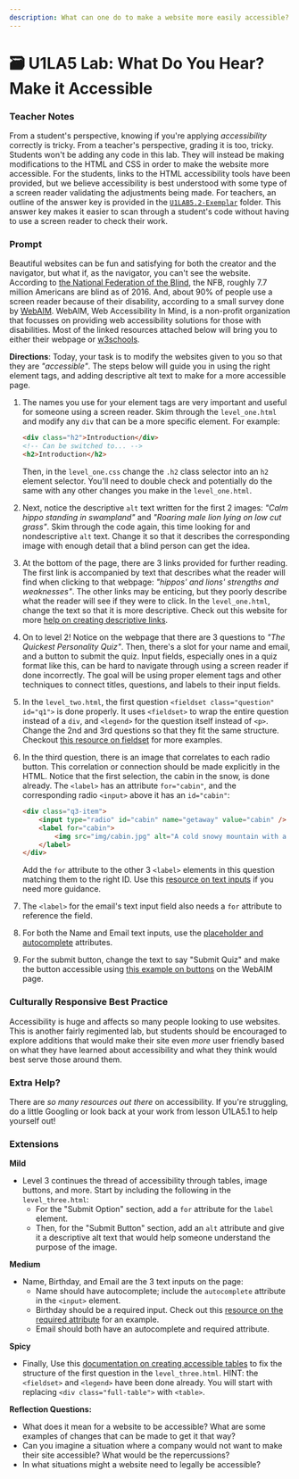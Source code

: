 ```yaml
---
description: What can one do to make a website more easily accessible?
---
```


# 🗃 U1LA5 Lab: What Do You Hear? Make it Accessible

### Teacher Notes

From a student's perspective, knowing if you're applying _accessibility_ correctly is tricky. From a teacher's perspective, grading it is too, tricky. Students won't be adding any code in this lab. They will instead be making modifications to the HTML and CSS in order to make the website more accessible. For the students, links to the HTML accessibility tools have been provided, but we believe accessibility is best understood with some type of a screen reader validating the adjustments being made. For teachers, an outline of the answer key is provided in the [`U1LAB5.2-Exemplar`](U1LAB5.2/U1LAB5.2-Exemplar) folder. This answer key makes it easier to scan through a student's code without having to use a screen reader to check their work.

### Prompt

Beautiful websites can be fun and satisfying for both the creator and the navigator, but what if, as the navigator, you can't see the website. According to [the National Federation of the Blind](https://nfb.org/resources/blindness-statistics), the NFB, roughly 7.7 million Americans are blind as of 2016. And, about 90% of people use a screen reader because of their disability, according to a small survey done by [WebAIM](https://webaim.org/projects/screenreadersurvey7/). WebAIM, Web Accessibility In Mind, is a non-profit organization that focusses on providing web accessibility solutions for those with disabilities. Most of the linked resources attached below will bring you to either their webpage or [w3schools](https://www.w3schools.com/).

**Directions**: Today, your task is to modify the websites given to you so that they are _"accessible"_. The steps below will guide you in using the right element tags, and adding descriptive alt text to make for a more accessible page.

1.  The names you use for your element tags are very important and useful for someone using a screen reader. Skim through the `level_one.html` and modify any `div` that can be a more specific element. For example:

    ```html
    <div class="h2">Introduction</div>
    <!-- Can be switched to... -->
    <h2>Introduction</h2>
    ```

    Then, in the `level_one.css` change the `.h2` class selector into an `h2` element selector. You'll need to double check and potentially do the same with any other changes you make in the `level_one.html`.
2. Next, notice the descriptive `alt` text written for the first 2 images: _"Calm hippo standing in swampland"_ and _"Roaring male lion lying on low cut grass"_. Skim through the code again, this time looking for and nondescriptive `alt` text. Change it so that it describes the corresponding image with enough detail that a blind person can get the idea.
3. At the bottom of the page, there are 3 links provided for further reading. The first link is accompanied by text that describes what the reader will find when clicking to that webpage: _"hippos' and lions' strengths and weaknesses"_. The other links may be enticing, but they poorly describe what the reader will see if they were to click. In the `level_one.html`, change the text so that it is more descriptive. Check out this website for more [help on creating descriptive links](https://www.w3schools.com/accessibility/accessibility\_link\_text.php).
4. On to level 2! Notice on the webpage that there are 3 questions to _"The Quickest Personality Quiz"_. Then, there's a slot for your name and email, and a button to submit the quiz. Input fields, especially ones in a quiz format like this, can be hard to navigate through using a screen reader if done incorrectly. The goal will be using proper element tags and other techniques to connect titles, questions, and labels to their input fields.
5. In the `level_two.html`, the first question `<fieldset class="question" id="q1">` is done properly. It uses `<fieldset>` to wrap the entire question instead of a `div`, and `<legend>` for the question itself instead of `<p>`. Change the 2nd and 3rd questions so that they fit the same structure. Checkout [this resource on fieldset](https://webaim.org/techniques/forms/controls#checkbox) for more examples.
6.  In the third question, there is an image that correlates to each radio button. This correlation or connection should be made explicitly in the HTML. Notice that the first selection, the cabin in the snow, is done already. The `<label>` has an attribute `for="cabin"`, and the corresponding radio `<input>` above it has an `id="cabin"`:

    ```html
    <div class="q3-item">
        <input type="radio" id="cabin" name="getaway" value="cabin" />
        <label for="cabin">
            <img src="img/cabin.jpg" alt="A cold snowy mountain with a small cabin in the distance." />
        </label>
    </div>
    ```

    Add the `for` attribute to the other 3 `<label>` elements in this question matching them to the right ID. Use this [resource on text inputs](https://webaim.org/techniques/forms/controls#input) if you need more guidance.
7. The `<label>` for the email's text input field also needs a `for` attribute to reference the field.
8. For both the Name and Email text inputs, use the [placeholder and autocomplete](https://webaim.org/techniques/forms/advanced#placeholder) attributes.
9. For the submit button, change the text to say "Submit Quiz" and make the button accessible using [this example on buttons](https://webaim.org/techniques/forms/controls#button) on the WebAIM page.

### Culturally Responsive Best Practice

Accessibility is huge and affects so many people looking to use websites. This is another fairly regimented lab, but students should be encouraged to explore additions that would make their site even _more_ user friendly based on what they have learned about accessibility and what they think would best serve those around them.

### Extra Help?

There are _so many resources out there_ on accessibility. If you're struggling, do a little Googling or look back at your work from lesson U1LA5.1 to help yourself out!

### Extensions

**Mild**

* Level 3 continues the thread of accessibility through tables, image buttons, and more. Start by including the following in the `level_three.html`:
  * For the "Submit Option" section, add a `for` attribute for the `label` element.
  * Then, for the "Submit Button" section, add an `alt` attribute and give it a descriptive alt text that would help someone understand the purpose of the image.

**Medium**

* Name, Birthday, and Email are the 3 text inputs on the page:
  * Name should have autocomplete; include the `autocomplete` attribute in the `<input>` element.
  * Birthday should be a required input. Check out this [resource on the required attribute](https://www.w3schools.com/tags/att\_input\_required.asp) for an example.
  * Email should both have an autocomplete and required attribute.

**Spicy**

* Finally, Use this [documentation on creating accessible tables](https://webaim.org/techniques/tables/data#th) to fix the structure of the first question in the `level_three.html`. HINT: the `<fieldset>` and `<legend>` have been done already. You will start with replacing `<div class="full-table">` with `<table>`.

**Reflection Questions:**

* What does it mean for a website to be accessible? What are some examples of changes that can be made to get it that way?
* Can you imagine a situation where a company would not want to make their site accessible? What would be the repercussions?
* In what situations might a website need to legally be accessible?
